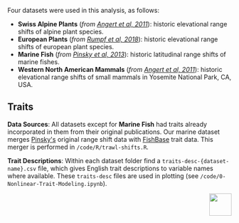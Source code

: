 Four datasets were used in this analysis, as follows:

[angert11]: http://doi.wiley.com/10.1111/j.1461-0248.2011.01620.x
[pinsky13]: http://science.sciencemag.org/content/341/6151/1239
[rumpf18]: http://www.pnas.org/content/115/8/1848

* **Swiss Alpine Plants** (*from [Angert et al, 2011][angert11]*): historic elevational range shifts of alpine plant species.
* **European Plants** (*from [Rumpf et al, 2018][rumpf18]*): historic elevational range shifts of european plant species.
* **Marine Fish** (*from [Pinsky et al, 2013][pinsky13]*): historic latitudinal range shifts of marine fishes.
* **Western North American Mammals** (*from [Angert et al, 2011][angert11]*): historic elevational range shifts of small mammals in Yosemite National Park, CA, USA.

## Traits

**Data Sources**: All datasets except for **Marine Fish** had traits already incorporated in them from their original publications. Our marine dataset merges [Pinsky's][pinsky13] original range shift data with [FishBase](http://www.fishbase.org) trait data. This merger is performed in `/code/R/trawl-shifts.R`.

**Trait Descriptions**: Within each dataset folder find a `traits-desc-{dataset-name}.csv` file, which gives English trait descriptions to variable names where available. These `traits-desc` files are used in plotting (see `/code/0-Nonlinear-Trait-Modeling.ipynb`).

<img align="right" src="https://s3-us-west-2.amazonaws.com/uw-s3-cdn/wp-content/uploads/sites/98/2014/09/07214238/W-Logo_Purple_RGB.png" height=50>

